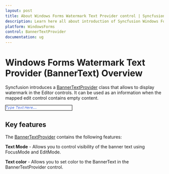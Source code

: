 ```yaml
---
layout: post
title: About Windows Forms Watermark Text Provider control | Syncfusion
description: Learn here all about introduction of Syncfusion Windows Forms Watermark Text Provider (BannerText) control and more details.
platform: WindowsForms
control: BannerTextProvider
documentation: ug
---
```


# Windows Forms Watermark Text Provider (BannerText) Overview

Syncfusion introduces a [BannerTextProvider](https://help.syncfusion.com/cr/windowsforms/Syncfusion.Windows.Forms.BannerTextProvider.html) class that allows to display watermark in the Editor controls. It can be used as an information when the mapped edit control contains empty content.

![Overview of BannerTextProvider](Overview_images/overview.png) 

## Key features

The [BannerTextProvider](https://help.syncfusion.com/cr/windowsforms/Syncfusion.Windows.Forms.BannerTextProvider.html) contains the following features:

**Text Mode** - Allows you to control visibility of the banner text using FocusMode and EditMode.

**Text color** - Allows you to set color to the BannerText in the BannerTextProvider control.

